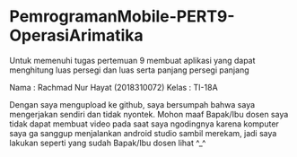 # PemrogramanMobile-PERT9-OperasiArimatika
Untuk memenuhi tugas pertemuan 9 membuat aplikasi yang dapat menghitung luas persegi dan luas serta panjang persegi panjang

Nama : Rachmad Nur Hayat (2018310072)
Kelas : TI-18A

Dengan saya mengupload ke github, saya bersumpah bahwa saya mengerjakan sendiri dan tidak nyontek. Mohon maaf Bapak/Ibu dosen saya tidak dapat membuat video pada saat saya ngodingnya karena komputer saya ga sanggup menjalankan android studio sambil merekam, jadi saya lakukan seperti yang sudah Bapak/Ibu dosen lihat ^_^
